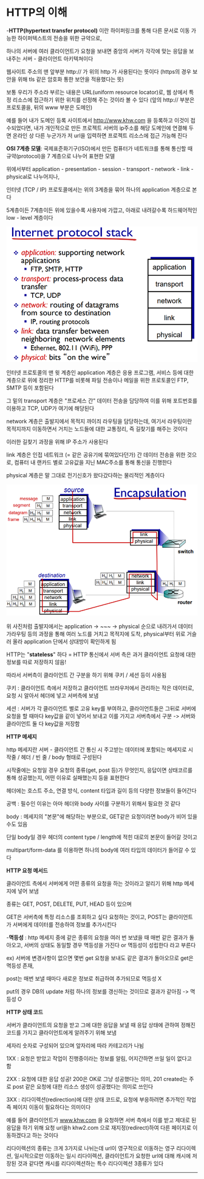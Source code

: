 # HTTP의 이해

\-**HTTP(hypertext transfer protocol)** 이란 하이퍼링크를 통해 다른 문서로 이동 가능한 하이퍼텍스트의 전송을 위한 규약으로,&#x20;

하나의  서버에 여러  클라이언트가 요청을 보내면 중앙의 서버가 각각에 맞는 응답을 보내주는 서버 - 클라이언트 아키텍쳐이다

웹사이트 주소의 맨 앞부분 http:// 가 위의 http 가 사용된다는 뜻이다 (https의 경우 보안을 위해 tls 같은 암호화 통한 보안을 적용했다는 뜻)

보통 우리가 주소라 부르는 내용은 URL(uniform resource locator)로, 웹 상에서 특정 리소스에 접근하기 위한 위치를 선정해 주는 것이라 볼 수 있다 (앞의 http:// 부분은 프로토콜을, 뒤의 www 부분은 도메인)

예를 들어 내가 도메인 등록 사이트에서 http://www.khw.com 을 등록하고 이것이 접수되었다면, 내가 개인적으로 만든  프로젝트 서버의 ip주소를 해당 도메인에 연결해 두면 온라인 상 다른 누군가가 저 url을 입력하면 프로젝트 리소스에 접근 가능해 진다



**OSI 7계층 모델**:  국제표준화기구(ISO)에서 만든 컴퓨터가 네트워크를 통해 통신할 때 규약(protocol)을 7 계층으로 나누어 표현한 모델

위에서부터 application - presentation - session - transport - network - link - physical로 나누어지나,&#x20;

인터넷 (TCP / IP) 프로토콜에서는 위의 3계층을 묶어 하나의 application 계층으로 본다



5계층이든 7계층이든 위에 있을수록 사용자에 가깝고, 아래로 내려갈수록 하드웨어적인 low - level 계층이다

&#x20;                                          <img src=".gitbook/assets/계층.PNG" alt="" data-size="original">

인터넷 프로토콜의 맨 윗 계층인 application 계층은 응용 프로그램, 서비스 등에 대한 계층으로 위에 정리한 HTTP를 비롯해 파일 전송이나 메일을 위한 프로토콜인 FTP, SMTP 등이 포함된다

그 밑의 transport 계층은 "프로세스 간" 데이터 전송을 담당하여  이를 위해 포트번호를 이용하고 TCP, UDP가 여기에 해당된다

network 계층은 출발지에서 목적지 까이즤 라우팅을 담당하는데, 여기서 라우팅이란 목적지까지 이동하면서 거치는 노드들에 대한 교통정리, 즉 길찾기를 해주는 것이다

이러한 길찾기 과정을 위해 IP 주소가 사용된다

link 계층은 인접 네트워크 (= 같은 공유기에 묶여있다던가)  간 데이터 전송을 위한 것으로, 컴퓨터 내 랜카드 별로 고유값을 지닌 MAC주소를 통해 통신을 진행한다

physical 계층은 말 그대로 전기신호가 왔다갔다하는 물리적인 계층이다

&#x20;                                             ![](.gitbook/assets/과정.PNG)

위 사진처럼 출발지에서는 application -> \~\~\~ -> physical 순으로 내려가서 데이터가라우팅 등의 과정을 통해 여러 노드를 거치고 목적지에 도착, physical부터 위로 거슬러 올라 application 단에서 상대방이 확인하게 됨



HTTP는 "**stateless**" 하다 = HTTP 통신에서 서버 측은 과거 클라이언트 요청에 대한 정보를 따로 저장하지 않음!

따라서 서버측이 클라이언트 간 구분을 하기 위해 쿠키 / 세션 등이 사용됨

쿠키 : 클라이언트 측에서 저장하고 클라이언트 브라우저에서 관리하는 작은 데이터로, 요청 시 알아서 헤더에 넣고 서버측에 보냄

세션 : 서버가 각 클라이언트 별로 고유 key를 부여하고, 클라이언트들은 그뒤로 서버에 요청을 할 때마다 key값을 같이 넣어서 보내고 이를 가지고 서버측에서 구분 -> 서버와 클라이언트 둘 다 key값을 저장함



**HTTP 메세지**&#x20;

http 메세지란 서버 - 클라이언트 간 통신 시 주고받는 데이터에 포함되는 메세지로 시작줄 / 헤더 / 빈 줄 / body 형태로 구성된다

시작줄에는 요청일 경우 요청의 종류(get, post 등)가 무엇인지, 응답이면 상태코르를 통해 성공했는지, 어떤 이유로 실패했는지 등을 표현한다

헤더에는 호스트 주소, 연결 방식, content 타입과 길이 등의 다양한 정보들이 들어간다

공백 : 필수인 이유는 아마 헤더와 body 사이를 구분하기 위해서 필요한 것 같다

body : 메세지의 "본문"에 해당하는 부분으로, GET같은 요청이라면 body가 비어 있을 수도 있음

단일 body일 경우 헤더의 content type / length에 적힌 대로의 본문이 들어갈 것이고

multipart/form-data 를 이용하면 하나의 body에 여러 타입의 데이터가 들어갈 수 있다



**HTTP 요청 메서드**

클라이언트 측에서 서버에게 어떤 종류의 요청을 하는 것이라고 알리기 위해 http 메세지에 넣어 보냄

종류는 GET, POST, DELETE, PUT, HEAD 등이 있으며&#x20;

GET은 서버측에 특정 리소스를 조회하고 싶다 요청하는 것이고, POST는 클라이언트가 서버에게  데이터를 전송하여 정보를 추가시킨다

\-**멱등성** : http 메세지 중에 같은 종류의 요청을  여러 번 보냈을 때 매번 같은 결과가 돌아오고, 서버의 상태도 동일할 경우 멱등성을 가진다 or 멱등성이 성립한다 라고 부른다

ex) 서버에 변경사항이 없으면 몇번 get 요청을 보내도 같은 결과가 돌아오므로 get은 멱등성 존재,

post는 매번 보낼 때마다 새로운 정보로 취급하여 추가되므로 멱등성 X

put의 경우 DB의 update 처럼 하나의 정보를 갱신하는 것이므로 결과가 같아짐 -> 멱등성 O



**HTTP 상태 코드**

서버가 클라이언트의 요청을 받고 그에 대한 응답을 보낼 때 응답 상태에 관하여 정해진 코드를 가지고 클라이언트에게 알려주기 위해 보냄

세자리 숫자로 구성되어 있으며 앞자리에 따라 카테고리가 나뉨

1XX : 요청은 받았고 작업이 진행중이라는 정보를 알림, 어지간하면 쓰일 일이 없다고 함

2XX : 요청에 대한 응답 성공! 200은 OK로 그냥 성공했다는 의미, 201 created는  주로 post 같은 요청에 대한 리소스 생성이 성공했다는 의미로 쓰인다

3XX : 리다이렉션(redirection)에 대한 상태 코드로, 요청에 부응하려면 추가적인 작업 즉 페이지 이동이 필요하다는 의미이다

예를 들어 클라이언트가 www.khw.com 을 요청하면 서버 측에서 이를 받고 제대로 된 응답을 하기 위해 요청 url을h khw2.com 으로 재지정(redirect)하여 다른 페이지로 이동하겠다고 하는 것이다

리다이렉션의 종류는 크게 3가지로 나뉘는데 url이 영구적으로 이동하는 영구 리다이렉션, 일시적으로만 이동하는 일시 리다이렉션, 클라이언트가 요청한 url에 대해 캐시에 저장된 것과 같다면 캐시를 리다이렉션하는 특수 리다이렉션 3종류가 있다





















****



























